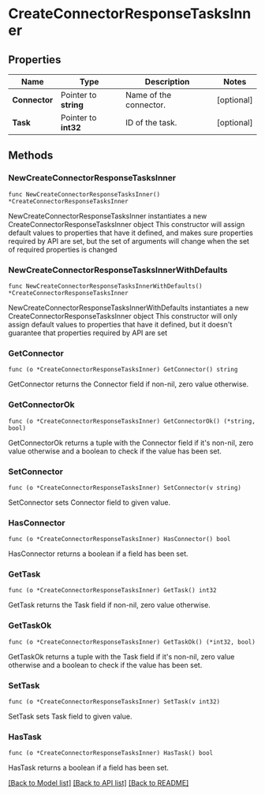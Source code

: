 # CreateConnectorResponseTasksInner

## Properties

Name | Type | Description | Notes
------------ | ------------- | ------------- | -------------
**Connector** | Pointer to **string** | Name of the connector. | [optional] 
**Task** | Pointer to **int32** | ID of the task. | [optional] 

## Methods

### NewCreateConnectorResponseTasksInner

`func NewCreateConnectorResponseTasksInner() *CreateConnectorResponseTasksInner`

NewCreateConnectorResponseTasksInner instantiates a new CreateConnectorResponseTasksInner object
This constructor will assign default values to properties that have it defined,
and makes sure properties required by API are set, but the set of arguments
will change when the set of required properties is changed

### NewCreateConnectorResponseTasksInnerWithDefaults

`func NewCreateConnectorResponseTasksInnerWithDefaults() *CreateConnectorResponseTasksInner`

NewCreateConnectorResponseTasksInnerWithDefaults instantiates a new CreateConnectorResponseTasksInner object
This constructor will only assign default values to properties that have it defined,
but it doesn't guarantee that properties required by API are set

### GetConnector

`func (o *CreateConnectorResponseTasksInner) GetConnector() string`

GetConnector returns the Connector field if non-nil, zero value otherwise.

### GetConnectorOk

`func (o *CreateConnectorResponseTasksInner) GetConnectorOk() (*string, bool)`

GetConnectorOk returns a tuple with the Connector field if it's non-nil, zero value otherwise
and a boolean to check if the value has been set.

### SetConnector

`func (o *CreateConnectorResponseTasksInner) SetConnector(v string)`

SetConnector sets Connector field to given value.

### HasConnector

`func (o *CreateConnectorResponseTasksInner) HasConnector() bool`

HasConnector returns a boolean if a field has been set.

### GetTask

`func (o *CreateConnectorResponseTasksInner) GetTask() int32`

GetTask returns the Task field if non-nil, zero value otherwise.

### GetTaskOk

`func (o *CreateConnectorResponseTasksInner) GetTaskOk() (*int32, bool)`

GetTaskOk returns a tuple with the Task field if it's non-nil, zero value otherwise
and a boolean to check if the value has been set.

### SetTask

`func (o *CreateConnectorResponseTasksInner) SetTask(v int32)`

SetTask sets Task field to given value.

### HasTask

`func (o *CreateConnectorResponseTasksInner) HasTask() bool`

HasTask returns a boolean if a field has been set.


[[Back to Model list]](../README.md#documentation-for-models) [[Back to API list]](../README.md#documentation-for-api-endpoints) [[Back to README]](../README.md)


